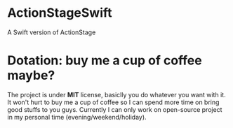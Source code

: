 # ActionStageSwift
A Swift version of ActionStage

# Dotation: buy me a cup of coffee maybe?
The project is under **MIT** license, basiclly you do whatever you want with it.
It won't hurt to buy me a cup of coffee so I can spend more time on bring good stuffs to you guys.
Currently I can only work on open-source project in my personal time (evening/weekend/holiday).
